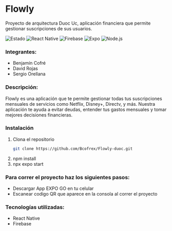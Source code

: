 # Flowly 
Proyecto de arquitectura Duoc Uc, aplicación financiera que permite gestionar suscripciones de sus usuarios.

![Estado](https://img.shields.io/badge/Estado-En%20desarrollo-blue)
![React Native](https://img.shields.io/badge/React_Native-v0.71.8-blue?logo=react&logoColor=white)
![Firebase](https://img.shields.io/badge/Firebase-v9.0.0-orange?logo=firebase)
![Expo](https://img.shields.io/badge/Expo-v48.0.0-black?logo=expo)
![Node.js](https://img.shields.io/badge/Node.js-v18.17.0-green?logo=node.js)

### Integrantes:
- Benjamín Cofré
- David Rojas
- Sergio Orellana

### Descripción:
Flowly es una aplicación que te permite gestionar todas tus suscripciones mensuales de servicios como Netflix, Disney+, Directv, y más. Nuestra aplicación te ayuda a evitar deudas, entender tus gastos mensuales y tomar mejores decisiones financieras.

### Instalación
1. Clona el repositorio
   ```bash
   git clone https://github.com/Bcofrex/Flowly-duoc.git
2. npm install
3. npx expo start

### Para correr el proyecto haz los siguientes pasos:
- Descargar App EXPO GO en tu celular
- Escanear codigo QR que aparece en la consola al correr el proyecto

### Tecnologías utilizadas:
- React Native
- Firebase



